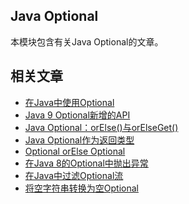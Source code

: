 ## Java Optional

本模块包含有关Java Optional的文章。

## 相关文章

+ [在Java中使用Optional](docs/在Java中使用Optional.md)
+ [Java 9 Optional新增的API](docs/Java9-Optional-API添加.md)
+ [Java Optional：orElse()与orElseGet()](docs/Java-Optional-orElse()与orElseGet().md)
+ [Java Optional作为返回类型](docs/Java-Optional作为返回类型.md)
+ [Optional orElse Optional](docs/Optional-orElse-Optional.md)
+ [在Java 8的Optional中抛出异常](docs/在Java8的Optional中抛出异常.md)
+ [在Java中过滤Optional流](docs/在Java中过滤Optional流.md)
+ [将空字符串转换为空Optional](docs/将空字符串转换为空Optional.md)